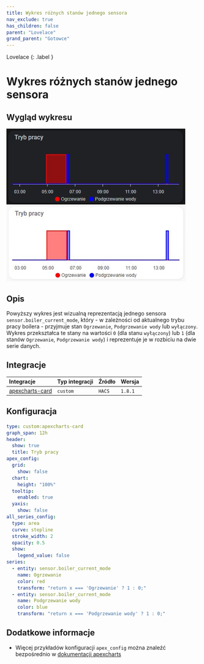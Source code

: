 ```yaml
---
title: Wykres różnych stanów jednego sensora
nav_exclude: true
has_children: false
parent: "Lovelace"
grand_parent: "Gotowce"
---
```

Lovelace
{: .label }

# Wykres różnych stanów jednego sensora

## Wygląd wykresu

![Wykres trybu pracy pieca](../../../assets/images/wykres-pracy-pieca-dark.jpg)
![Wykres trybu pracy pieca](../../../assets/images/wykres-pracy-pieca-light.JPG)

## Opis

Powyższy wykres jest wizualną reprezentacją jednego sensora `sensor.boiler_current_mode`, który - w zależności od aktualnego trybu pracy boilera - przyjmuje stan  `Ogrzewanie`, `Podgrzewanie wody` lub `wyłączony`. Wykres przekształca te stany na wartości `0` (dla stanu `wyłączony`) lub `1` (dla stanów `Ogrzewanie`, `Podgrzewanie wody`) i reprezentuje je w rozbiciu na dwie serie danych.

## Integracje

| Integracje                                                        | Typ integracji    | Źródło | Wersja |
|:------------------------------------------------------------------|:------------------|:-------|:-------|
| [apexcharts-card](https://github.com/RomRider/apexcharts-card)    | `custom`          | `HACS` |`1.8.1` |

## Konfiguracja

```yaml
type: custom:apexcharts-card
graph_span: 12h
header:
  show: true
  title: Tryb pracy
apex_config:
  grid:
    show: false
  chart:
    height: "100%"
  tooltip:
    enabled: true
  yaxis:
    show: false
all_series_config:
  type: area
  curve: stepline
  stroke_width: 2
  opacity: 0.5
  show:
    legend_value: false
series:
  - entity: sensor.boiler_current_mode
    name: Ogrzewanie
    color: red
    transform: "return x === 'Ogrzewanie' ? 1 : 0;"
  - entity: sensor.boiler_current_mode
    name: Podgrzewanie wody
    color: blue
    transform: "return x === 'Podgrzewanie wody' ? 1 : 0;"
```
## Dodatkowe informacje

* Więcej przykładów konfiguracji `apex_config` można znaleźć bezpośrednio w [dokumentacji apexcharts](https://apexcharts.com/docs/options/)